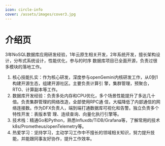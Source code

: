```yaml
---
icon: circle-info
cover: /assets/images/cover3.jpg
---
```


# 介绍页

3年NoSQL数据库应用研发经验，1年云原生相关开发，2年系统开发，擅长架构设计，分布式系统设计，性能优化，参与的时序
数据库项目已全面开源，负责过很多模块的落地工作。
1. 核心技能扎实：作为核心研发，深度参与openGemini内核研发工作，从0到1构建开源生态，组建开源社区。主要负责计算引
擎，集群管理，预聚合，RTO、计算副本等工作。
2. 数据库开发经验：负责多处内存和CPU优化，多个场景性能提升了多达几十倍。负责集群管理的网络改造，全部使用RPC通
信，大幅降低了内部通信的网络连接数。作为DFX负责人，端到端打通数据库可视化和告警。独立负责多个特性开发：表版本管
理、连续查询、向量化执行引擎等。
3. 技术栈：精通Go和Python，熟悉Influxdb/TiDB/Grafana等，了解常用的技术k8s/Prometheus/openTelemetry等。
4. 热爱学习：坚持学习，主动学习工作中不擅长的领域相关知识，努力提升技能，并能跟同事友好协作，提升工作效率。